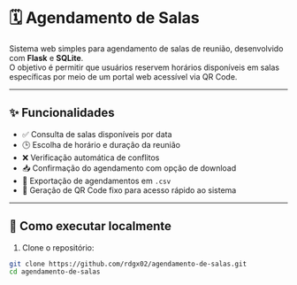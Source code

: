# 🗓️ Agendamento de Salas

Sistema web simples para agendamento de salas de reunião, desenvolvido com **Flask** e **SQLite**.  
O objetivo é permitir que usuários reservem horários disponíveis em salas específicas por meio de um portal web acessível via QR Code.

---

## ✨ Funcionalidades

- ✅ Consulta de salas disponíveis por data
- 🕒 Escolha de horário e duração da reunião
- ❌ Verificação automática de conflitos
- 📥 Confirmação do agendamento com opção de download
- 📄 Exportação de agendamentos em `.csv`
- 📱 Geração de QR Code fixo para acesso rápido ao sistema

---

## 🧪 Como executar localmente

1. Clone o repositório:

```bash
git clone https://github.com/rdgx02/agendamento-de-salas.git
cd agendamento-de-salas
